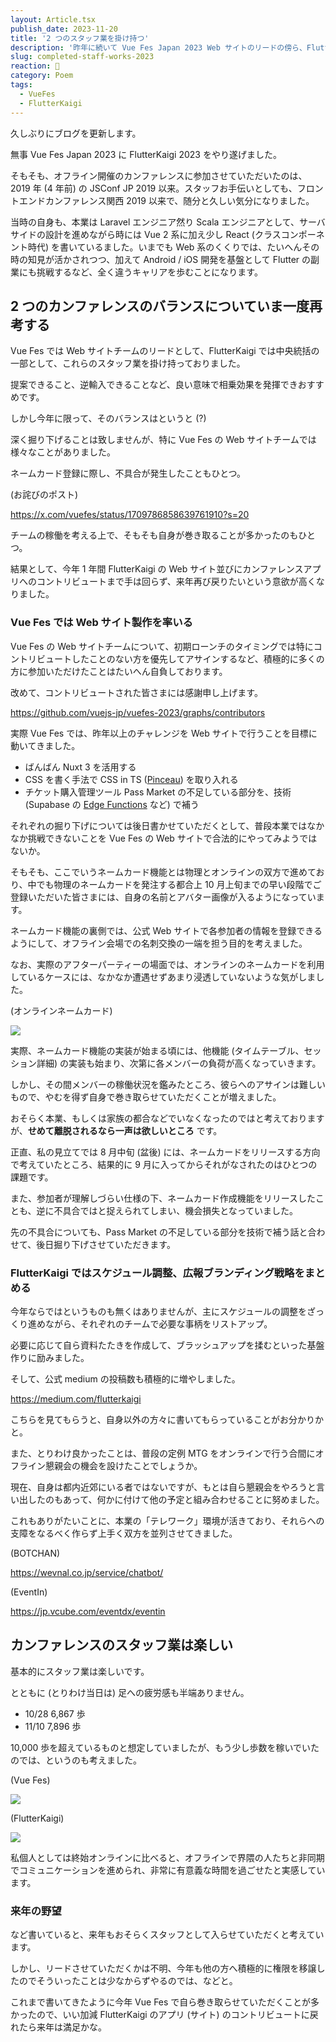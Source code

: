 ```yaml
---
layout: Article.tsx
publish_date: 2023-11-20
title: '2 つのスタッフ業を掛け持つ'
description: '昨年に続いて Vue Fes Japan 2023 Web サイトのリードの傍ら、FlutterKaigi 2023 オーガナイザーのひとりとして、スタッフ業を掛け持ちさせていただきました。'
slug: completed-staff-works-2023
reaction: 🦶
category: Poem
tags:
  - VueFes
  - FlutterKaigi
---
```


久しぶりにブログを更新します。

無事 Vue Fes Japan 2023 に FlutterKaigi 2023 をやり遂げました。

そもそも、オフライン開催のカンファレンスに参加させていただいたのは、2019 年 (4 年前) の JSConf JP 2019 以来。スタッフお手伝いとしても、フロントエンドカンファレンス関西 2019 以来で、随分と久しい気分になりました。

当時の自身も、本業は Laravel エンジニア然り Scala エンジニアとして、サーバサイドの設計を進めながら時には Vue 2 系に加え少し React (クラスコンポーネント時代) を書いているました。いまでも Web 系のくくりでは、たいへんその時の知見が活かされつつ、加えて Android / iOS 開発を基盤として Flutter の副業にも挑戦するなど、全く違うキャリアを歩むことになります。

## 2 つのカンファレンスのバランスについていま一度再考する

Vue Fes では Web サイトチームのリードとして、FlutterKaigi では中央統括の一部として、これらのスタッフ業を掛け持っておりました。

提案できること、逆輸入できることなど、良い意味で相乗効果を発揮できおすすめです。

しかし今年に限って、そのバランスはというと (?)

深く掘り下げることは致しませんが、特に Vue Fes の Web サイトチームでは様々なことがありました。

ネームカード登録に際し、不具合が発生したこともひとつ。

(お詫びのポスト)

https://x.com/vuefes/status/1709786858639761910?s=20

チームの稼働を考える上で、そもそも自身が巻き取ることが多かったのもひとつ。

結果として、今年 1 年間 FlutterKaigi の Web サイト並びにカンファレンスアプリへのコントリビュートまで手は回らず、来年再び戻りたいという意欲が高くなりました。

### Vue Fes では Web サイト製作を率いる

Vue Fes の Web サイトチームについて、初期ローンチのタイミングでは特にコントリビュートしたことのない方を優先してアサインするなど、積極的に多くの方に参加いただけたことはたいへん自負しております。

改めて、コントリビュートされた皆さまには感謝申し上げます。

https://github.com/vuejs-jp/vuefes-2023/graphs/contributors

実際 Vue Fes では、昨年以上のチャレンジを Web サイトで行うことを目標に動いてきました。

- ばんばん Nuxt 3 を活用する
- CSS を書く手法で CSS in TS ([Pinceau](https://pinceau.dev/)) を取り入れる
- チケット購入管理ツール Pass Market の不足している部分を、技術 (Supabase の [Edge Functions](https://supabase.com/docs/guides/functions) など) で補う

それぞれの掘り下げについては後日書かせていただくとして、普段本業ではなかなか挑戦できないことを Vue Fes の Web サイトで合法的にやってみようではないか。

そもそも、ここでいうネームカード機能とは物理とオンラインの双方で進めており、中でも物理のネームカードを発注する都合上 10 月上旬までの早い段階でご登録いただいた皆さまには、自身の名前とアバター画像が入るようになっています。

ネームカード機能の裏側では、公式 Web サイトで各参加者の情報を登録できるようにして、オフライン会場での名刺交換の一端を担う目的を考えました。

なお、実際のアフターパーティーの場面では、オンラインのネームカードを利用しているケースには、なかなか遭遇せずあまり浸透していないような気がしました。

(オンラインネームカード)

![](https://i.imgur.com/xi4Q8kd.jpg)

実際、ネームカード機能の実装が始まる頃には、他機能 (タイムテーブル、セッション詳細) の実装も始まり、次第に各メンバーの負荷が高くなっていきます。

しかし、その間メンバーの稼働状況を鑑みたところ、彼らへのアサインは難しいもので、やむを得ず自身で巻き取らせていただくことが増えました。

おそらく本業、もしくは家族の都合などでいなくなったのではと考えておりますが、**せめて離脱されるなら一声は欲しいところ** です。

正直、私の見立てでは 8 月中旬 (盆後) には、ネームカードをリリースする方向で考えていたところ、結果的に 9 月に入ってからそれがなされたのはひとつの課題です。

また、参加者が理解しづらい仕様の下、ネームカード作成機能をリリースしたことも、逆に不具合ではと捉えられてしまい、機会損失となっていました。

先の不具合についても、Pass Market の不足している部分を技術で補う話と合わせて、後日掘り下げさせていただきます。

### FlutterKaigi ではスケジュール調整、広報ブランディング戦略をまとめる

今年ならではというものも無くはありませんが、主にスケジュールの調整をざっくり進めながら、それぞれのチームで必要な事柄をリストアップ。

必要に応じて自ら資料たたきを作成して、ブラッシュアップを揉むといった基盤作りに励みました。

そして、公式 medium の投稿数も積極的に増やしました。

https://medium.com/flutterkaigi

こちらを見てもらうと、自身以外の方々に書いてもらっていることがお分かりかと。

また、とりわけ良かったことは、普段の定例 MTG をオンラインで行う合間にオフライン懇親会の機会を設けたことでしょうか。

現在、自身は都内近郊にいる者ではないですが、もとは自ら懇親会をやろうと言い出したのもあって、何かに付けて他の予定と組み合わせることに努めました。

これもありがたいことに、本業の「テレワーク」環境が活きており、それらへの支障をなるべく作らず上手く双方を並列させてきました。

(BOTCHAN)

https://wevnal.co.jp/service/chatbot/

(EventIn)

https://jp.vcube.com/eventdx/eventin

## カンファレンスのスタッフ業は楽しい

基本的にスタッフ業は楽しいです。

とともに (とりわけ当日は) 足への疲労感も半端ありません。

- 10/28 6,867 歩
- 11/10 7,896 歩

10,000 歩を超えているものと想定していましたが、もう少し歩数を稼いでいたのでは、というのも考えました。

(Vue Fes)

![](https://i.imgur.com/LgN8V3u.jpg)

(FlutterKaigi)

![](https://i.imgur.com/1h64Pm6.jpg)

私個人としては終始オンラインに比べると、オフラインで界隈の人たちと非同期でコミュニケーションを進められ、非常に有意義な時間を過ごせたと実感しています。

### 来年の野望

など書いていると、来年もおそらくスタッフとして入らせていただくと考えています。

しかし、リードさせていただくかは不明、今年も他の方へ積極的に権限を移譲したのでそういったことは少なからずやるのでは、などと。

これまで書いてきたように今年 Vue Fes で自ら巻き取らせていただくことが多かったので、いい加減 FlutterKaigi のアプリ (サイト) のコントリビュートに戻れたら来年は満足かな。
